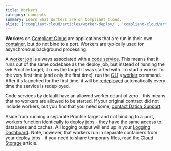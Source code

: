```yaml
---
title: Workers
category: concepts
summary: Learn what Workers are on Compliant Cloud.
alias: ['compliant-cloud/articles/worker-deploy/', 'compliant-cloud/articles/worker-general/']
---
```


**Workers** on [Compliant Cloud](https://datica.com/compliant-cloud) are applications that are run in their own [container](/compliant-cloud/articles/concepts/containers), but do not bind to a port. Workers are typically used for asynchronous background processing.

A [worker job](/compliant-cloud/articles/concepts/jobs#worker-jobs) is always associated with a [code service](/compliant-cloud/articles/concepts/services#code-services). This means that it runs out of the same codebase as the deploy job, but instead of running the `web` Procfile target, it runs the target it was started with. To start a worker for the very first time (and only the first time), run the [CLI](/compliant-cloud/articles/cli-stratum)'s [worker](/compliant-cloud/cli-reference#worker) command. After it's launched for the first time, it will be [redeployed](/compliant-cloud/articles/concepts/services#redeploying) automatically every time the service is redeployed.

Code services by default have an allowed worker count of zero - this means that no workers are allowed to be started. If your original contract did not include workers, but you find that you need some, [contact Datica Support](/compliant-cloud/articles/contact).

Aside from running a separate Procfile target and not binding to a port, workers function identically to deploy jobs - they have the same access to databases and caches. All logging output will end up in your [Logging Dashboard](/compliant-cloud/articles/logging-access). Note, however, that workers run in separate containers from your deploy jobs - if you need to share temporary files, read the [Cloud Storage](/compliant-cloud/articles/cloud-storage) article.
